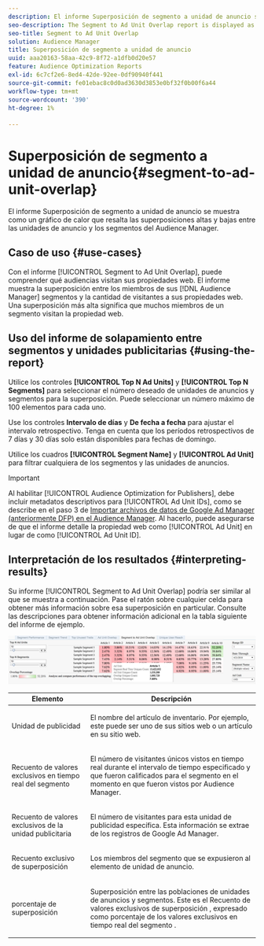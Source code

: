 ```yaml
---
description: El informe Superposición de segmento a unidad de anuncio se muestra como un gráfico de calor que resalta las superposiciones altas y bajas entre las unidades de anuncio y los segmentos del Audience Manager.
seo-description: The Segment to Ad Unit Overlap report is displayed as a heat chart that highlights high and low overlaps between your Ad Units and Audience Manager segments.
seo-title: Segment to Ad Unit Overlap
solution: Audience Manager
title: Superposición de segmento a unidad de anuncio
uuid: aaa20163-58aa-42c9-8f72-a1dfb0d20e57
feature: Audience Optimization Reports
exl-id: 6c7cf2e6-8ed4-42de-92ee-0df90940f441
source-git-commit: fe01ebac8c0d0ad3630d3853e0bf32f0b00f6a44
workflow-type: tm+mt
source-wordcount: '390'
ht-degree: 1%

---
```


# Superposición de segmento a unidad de anuncio{#segment-to-ad-unit-overlap}

El informe Superposición de segmento a unidad de anuncio se muestra como un gráfico de calor que resalta las superposiciones altas y bajas entre las unidades de anuncio y los segmentos del Audience Manager.

## Caso de uso {#use-cases}

Con el informe [!UICONTROL Segment to Ad Unit Overlap], puede comprender qué audiencias visitan sus propiedades web. El informe muestra la superposición entre los miembros de sus [!DNL Audience Manager] segmentos y la cantidad de visitantes a sus propiedades web. Una superposición más alta significa que muchos miembros de un segmento visitan la propiedad web.

## Uso del informe de solapamiento entre segmentos y unidades publicitarias {#using-the-report}

Utilice los controles **[!UICONTROL Top N Ad Units]** y **[!UICONTROL Top N Segments]** para seleccionar el número deseado de unidades de anuncios y segmentos para la superposición. Puede seleccionar un número máximo de 100 elementos para cada uno.

Use los controles **Intervalo de días** y **De fecha a fecha** para ajustar el intervalo retrospectivo. Tenga en cuenta que los períodos retrospectivos de 7 días y 30 días solo están disponibles para fechas de domingo.

Utilice los cuadros **[!UICONTROL Segment Name]** y **[!UICONTROL Ad Unit]** para filtrar cualquiera de los segmentos y las unidades de anuncios.

>[!IMPORTANT]
>
>Al habilitar [!UICONTROL Audience Optimization for Publishers], debe incluir metadatos descriptivos para [!UICONTROL Ad Unit IDs], como se describe en el paso 3 de [Importar archivos de datos de Google Ad Manager (anteriormente DFP) en el Audience Manager](../../../reporting/audience-optimization-reports/aor-publishers/import-dfp.md). Al hacerlo, puede asegurarse de que el informe detalle la propiedad web como [!UICONTROL Ad Unit] en lugar de como [!UICONTROL Ad Unit ID].

## Interpretación de los resultados {#interpreting-results}

Su informe [!UICONTROL Segment to Ad Unit Overlap] podría ser similar al que se muestra a continuación. Pase el ratón sobre cualquier celda para obtener más información sobre esa superposición en particular. Consulte las descripciones para obtener información adicional en la tabla siguiente del informe de ejemplo.

![](assets/publisher_segment_ad_unit_overlap.png)

<table id="table_22340F45B1B94D3796174CB30A60E212"> 
 <thead> 
  <tr> 
   <th colname="col1" class="entry"> Elemento </th> 
   <th colname="col2" class="entry"> Descripción </th> 
  </tr>
 </thead>
 <tbody> 
  <tr> 
   <td colname="col1"> <p><span class="wintitle"> Unidad de publicidad </span> </p> </td> 
   <td colname="col2"> <p>El nombre del artículo de inventario. Por ejemplo, este puede ser uno de sus sitios web o un artículo en su sitio web. </p> </td> 
  </tr> 
  <tr> 
   <td colname="col1"> <p><span class="wintitle"> Recuento de valores exclusivos en tiempo real del segmento </span> </p> </td> 
   <td colname="col2"> <p>El número de visitantes únicos vistos en tiempo real durante el intervalo de tiempo especificado y que fueron calificados para el segmento en el momento en que fueron vistos por <span class="keyword"> Audience Manager</span>. </p> </td> 
  </tr> 
  <tr> 
   <td colname="col1"> <p><span class="wintitle"> Recuento de valores exclusivos de la unidad publicitaria </span> </p> </td> 
   <td colname="col2"> <p>El número de visitantes para esta unidad de publicidad específica. Esta información se extrae de los registros de Google Ad Manager. </p> </td> 
  </tr> 
  <tr> 
   <td colname="col1"> <p><span class="wintitle"> Recuento exclusivo de superposición </span> </p> </td> 
   <td colname="col2"> <p>Los miembros del segmento que se expusieron al elemento de unidad de anuncio. </p> </td> 
  </tr> 
  <tr> 
   <td colname="col1"> <p><span class="wintitle"> porcentaje de superposición </span> </p> </td> 
   <td colname="col2"> <p>Superposición entre las poblaciones de unidades de anuncios y segmentos. Este es el <span class="wintitle"> Recuento de valores exclusivos de superposición </span>, expresado como porcentaje de los valores exclusivos en tiempo real del segmento <span class="wintitle"> </span>. </p> </td> 
  </tr> 
 </tbody> 
</table>
